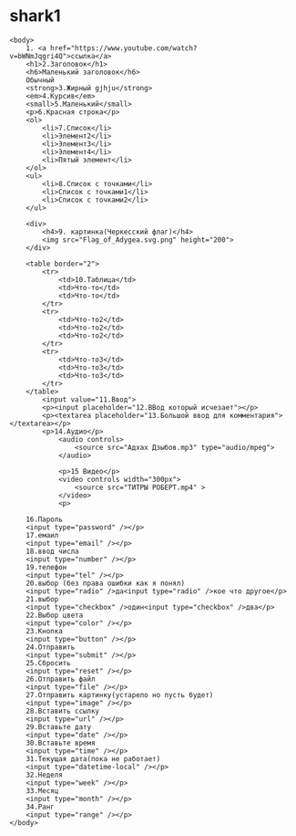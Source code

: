 # shark1
<!DOCTYPE html>

<html>
	<head>
		<link rel="stylesheet" href="Акула_2.css">
			<meta charset="UTF-8">
			<title>Сайт_2(акула)</title>
		<link rel="icon" href="акула.jpg" type="image">
	</head>
	
	<body>
		1. <a href="https://www.youtube.com/watch?v=bWNmJqgri4Q">ссылка</a>
		<h1>2.Заголовок</h1>
		<h6>Маленький заголовок</h6>
		Обычный
		<strong>3.Жирный gjhju</strong>
		<em>4.Курсив</em>
		<small>5.Маленький</small>
		<p>6.Красная строка</p>
		<ol>
			<li>7.Список</li>
			<li>Элемент2</li>
			<li>Элемент3</li>
			<li>Элемент4</li>
			<li>Пятый элемент</li>
		</ol>
		<ul>
			<li>8.Список с точками</li>
			<li>Список с точками1</li>
			<li>Список с точками2</li>
		</ul>
		
		<div>
			<h4>9. картинка(Черкесский флаг)</h4>
			<img src="Flag_of_Adygea.svg.png" height="200">
		</div>
		
		<table border="2">
			<tr>
				<td>10.Таблица</td>
				<td>Что-то</td>
				<td>Что-то</td>
			</tr>
			<tr>
				<td>Что-то2</td>
				<td>Что-то2</td>
				<td>Что-то2</td>
			</tr>
			<tr>
				<td>Что-то3</td>
				<td>Что-то3</td>
				<td>Что-то3</td>
			</tr>
		</table>
			<input value="11.Ввод">
			<p><input placeholder="12.ВВод который исчезает"></p>
			<p><textarea placeholder="13.Большой ввод для комментария"></textarea></p>
			<p>14.Аудио</p>
				<audio controls>
					<source src="Адхах Дзыбов.mp3" type="audio/mpeg">
				</audio>
				
				<p>15 Видео</p>
				<video controls width="300px">
					<source src="ТИТРЫ РОБЕРТ.mp4" >
				</video>
				<p>
				
		16.Пароль
		<input type="password" /></p>
		17.емаил
		<input type="email" /></p>
		18.ввод числа
		<input type="number" /></p>
		19.телефон
		<input type="tel" /></p>
		20.выбор (без права ошибки как я понял)
		<input type="radio" />да<input type="radio" />кое что другое</p>
		21.выбор
		<input type="checkbox" />один<input type="checkbox" />два</p>
		22.Выбор цвета
		<input type="color" /></p>
		23.Кнопка
		<input type="button" /></p>
		24.Отправить
		<input type="submit" /></p>
		25.Сбросить
		<input type="reset" /></p>
		26.Отправить файл
		<input type="file" /></p>
		27.Отправить картинку(устарело но пусть будет)
		<input type="image" /></p>
		28.Вставить ссылку
		<input type="url" /></p>
		29.Вставьте дату
		<input type="date" /></p>
		30.Вставьте время
		<input type="time" /></p>
		31.Текущая дата(пока не работает)
		<input type="datеtime-local" /></p>
		32.Неделя
		<input type="week" /></p>
		33.Месяц
		<input type="month" /></p>
		34.Ранг
		<input type="range" /></p>
	</body>
</html>

